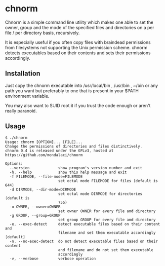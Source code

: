 chnorm
======

Chnorm is a simple command line utility which makes one able to set the owner, group and the mode of the specified files and directories on a per file / per directory basis, recursively.

It is especially useful if you often copy files with braindead permissions from filesystems not supporting the Unix permission scheme. chnorm detects executables based on their contents and sets their permissions accordingly.

Installation
------------

Just copy the chnorm executable into /usr/local/bin , /usr/bin , ~/bin or any path you want but preferably to one that is present in your $PATH environment variable.

You may also want to SUID root it if you trust the code enough or aren't really paranoid.

Usage
-----

```
$ ./chnorm 
Usage: chnorm [OPTION]... [FILE]...
Change the permissions of directories and files distinctively.
chnorm 0.4 is released under the GPLv3, hosted at https://github.com/mondalaci/chnorm

Options:
  --version             show program's version number and exit
  -h, --help            show this help message and exit
  -f FILEMODE, --file-mode=FILEMODE
                        set octal mode FILEMODE for files (default is 644)
  -d DIRMODE, --dir-mode=DIRMODE
                        set octal mode DIRMODE for directories (default is
                        755)
  -o OWNER, --owner=OWNER
                        set owner OWNER for every file and directory
  -g GROUP, --group=GROUP
                        set group GROUP for every file and directory
  -e, --exec-detect     detect executable files based on their content and
                        filename and set them executable accordingly [default]
  -n, --no-exec-detect  do not detect executable files based on their content
                        and filename and do not set them executable
                        accordingly
  -v, --verbose         verbose operation
```